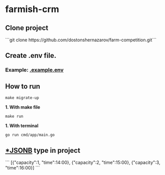 # farmish-crm


<h2>Clone project</h2>
```git clone https://github.com/dostonshernazarov/farm-competition.git```
<h2>Create .env file. </h2>
<h3>Example: <a href="./.env">.example.env</a> </h3>

<h2>How to run</h2>

```
make migrate-up
```

**1. With make file** <br>

```
make run
```

**1. With terminal** <br>

```
go run cmd/app/main.go
```

<h2><a href="https://www.postgresql.org/docs/current/datatype-json.html">*JSONB</a> type in project</h2>
```
[{"capacity":1, "time":14:00}, {"capacity":2, "time":15:00}, {"capacity":3, "time":16:00}]
```



